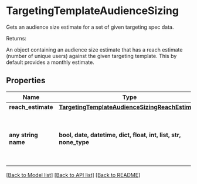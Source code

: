 # TargetingTemplateAudienceSizing

Gets an audience size estimate for a set of given targeting spec data. <p>Returns:</p> An object containing an audience size estimate that has a reach estimate (number of unique users) against the given targeting template. This by default provides a monthly estimate. 

## Properties
Name | Type | Description | Notes
------------ | ------------- | ------------- | -------------
**reach_estimate** | [**TargetingTemplateAudienceSizingReachEstimate**](TargetingTemplateAudienceSizingReachEstimate.md) |  | [optional] 
**any string name** | **bool, date, datetime, dict, float, int, list, str, none_type** | any string name can be used but the value must be the correct type | [optional]

[[Back to Model list]](../README.md#documentation-for-models) [[Back to API list]](../README.md#documentation-for-api-endpoints) [[Back to README]](../README.md)


